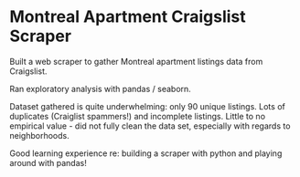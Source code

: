 # Montreal Apartment Craigslist Scraper

Built a web scraper to gather Montreal apartment listings data from Craigslist. 

Ran exploratory analysis with pandas / seaborn. 

Dataset gathered is quite underwhelming: only 90 unique listings. Lots of duplicates (Craiglist spammers!) and incomplete listings. Little to no empirical value - did not fully clean the data set, especially with regards to neighborhoods.

Good learning experience re: building a scraper with python and playing around with pandas!